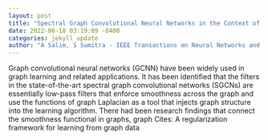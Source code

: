 ```yaml
--- 
layout: post 
title: "Spectral Graph Convolutional Neural Networks in the Context of Regularization Theory" 
date: 2022-06-18 03:19:09 -0400 
categories: jekyll update 
author: "A Salim, S Sumitra - IEEE Transactions on Neural Networks and Learning , 2022" 
--- 
```

Graph convolutional neural networks (GCNN) have been widely used in graph learning and related applications. It has been identified that the filters in the state-of-the-art spectral graph convolutional networks (SGCNs) are essentially low-pass filters that enforce smoothness across the graph and use the functions of graph Laplacian as a tool that injects graph structure into the learning algorithm. There had been research findings that connect the smoothness functional in graphs, graph Cites: A regularization framework for learning from graph data